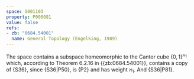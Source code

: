 ```yaml
---
space: S001103
property: P000081
value: false
refs:
- zb: "0684.54001"
  name: General Topology (Engelking, 1989)
---
```


The space contains a subspace homeomorphic to the Cantor cube $\{0,1\}^{\aleph_1}$
which, according to Theorem 6.2.16 in {{zb:0684.54001}}, contains
a copy of {S36}, since {S36|P50},
is {P2} and has weight $\aleph_1$.
And {S36|P81}.

<!-- The proof should be written once, for an uncountable "Cantor cube",
if ever added; Embedding of \omega_1+1 into a Cantor cube can be used. -->
